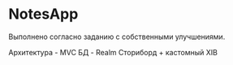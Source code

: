 # NotesApp

Выполнено согласно заданию с собственными улучшениями.

Архитектура - MVC
БД - Realm
Сториборд + кастомный XIB

